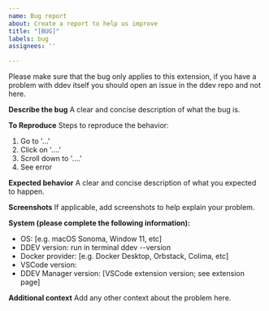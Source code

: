 ```yaml
---
name: Bug report
about: Create a report to help us improve
title: "[BUG]"
labels: bug
assignees: ''

---
```


Please make sure that the bug only applies to this extension, if you have a problem with ddev itself you should open an issue in the ddev repo and not here.

**Describe the bug**
A clear and concise description of what the bug is.

**To Reproduce**
Steps to reproduce the behavior:

1. Go to '...'
2. Click on '....'
3. Scroll down to '....'
4. See error

**Expected behavior**
A clear and concise description of what you expected to happen.

**Screenshots**
If applicable, add screenshots to help explain your problem.

**System (please complete the following information):**

- OS: [e.g. macOS Sonoma, Window 11, etc]
- DDEV version: run in terminal ddev --version
- Docker provider: [e.g. Docker Desktop, Orbstack, Colima, etc]
- VSCode version:
- DDEV Manager version: [VSCode extension version; see extension page]

**Additional context**
Add any other context about the problem here.
